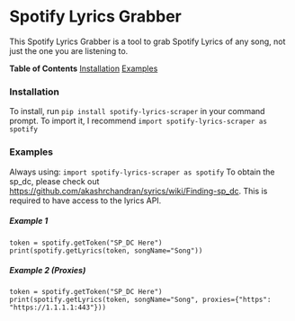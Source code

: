 # Spotify Lyrics Grabber
This Spotify Lyrics Grabber is a tool to grab Spotify Lyrics of any song, not just the one you are listening to.

**Table of Contents**
[Installation](#installation)
[Examples](#examples)

### Installation
To install, run `pip install spotify-lyrics-scraper` in your command prompt. To import it, I recommend `import spotify-lyrics-scraper as spotify`

### Examples
Always using: `import spotify-lyrics-scraper as spotify`
To obtain the sp_dc, please check out https://github.com/akashrchandran/syrics/wiki/Finding-sp_dc. This is required to have access to the lyrics API.
##### Example 1
```
token = spotify.getToken("SP_DC Here")
print(spotify.getLyrics(token, songName="Song"))
```

##### Example 2 (Proxies)
```
token = spotify.getToken("SP_DC Here")
print(spotify.getLyrics(token, songName="Song", proxies={"https": "https://1.1.1.1:443"}))
```